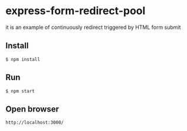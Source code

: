 # express-form-redirect-pool
it is an example of continuously redirect triggered by HTML form submit

## Install
```
$ npm install 
```


## Run
```
$ npm start 
```

## Open browser
```
http://localhost:3000/
```
